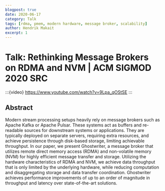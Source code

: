 ```yaml
---
blogpost: true
date: 2020-06-17
category: Talk
tags: [rdma, pmem, modern hardware, message broker, scalability]
author: Hendrik Makait
excerpt: 1
---
```

# Talk: Rethinking Message Brokers on RDMA and NVM | ACM SIGMOD 2020 SRC

:::{video} https://www.youtube.com/watch?v=9Lpa_qOStSE
:::

## Abstract
Modern stream processing setups heavily rely on message brokers such as Apache Kafka or Apache Pulsar.
These systems act as buffers and re-readable sources for downstream systems or applications.
They are typically deployed on separate servers, requiring extra resources, and achieve persistence through disk-based storage, limiting achievable throughput.
In our paper, we present Ghostwriter, a message broker that utilizes remote direct memory access (RDMA) and non-volatile memory (NVM) for highly efficient message transfer and storage.
Utilizing the hardware characteristics of RDMA and NVM, we achieve data throughput that is only limited
by the underlying hardware, while reducing computation and disaggregating storage and data transfer coordination.
Ghostwriter achieves performance improvements of up to an order of magnitude in throughput and latency over state-of-the-art solutions.
